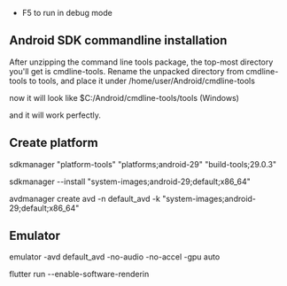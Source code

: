 * F5 to run in debug mode

## Android SDK commandline installation

 After unzipping the command line tools package, the top-most directory you'll get is cmdline-tools. Rename the unpacked directory from cmdline-tools to tools, and place it under /home/user/Android/cmdline-tools

now it will look like $C:/Android/cmdline-tools/tools (Windows)

and it will work perfectly.


## Create platform

sdkmanager "platform-tools" "platforms;android-29" "build-tools;29.0.3"

sdkmanager --install "system-images;android-29;default;x86_64"

avdmanager create avd -n default_avd -k "system-images;android-29;default;x86_64"

## Emulator
emulator -avd default_avd -no-audio -no-accel -gpu auto

flutter run --enable-software-renderin
